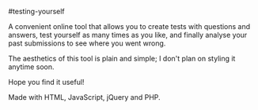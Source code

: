 #testing-yourself

A convenient online tool that allows you to create tests with questions and answers, test yourself as many times as you like, and finally analyse your past submissions to see where you went wrong.

The aesthetics of this tool is plain and simple; I don't plan on styling it anytime soon.

Hope you find it useful!

Made with HTML, JavaScript, jQuery and PHP.